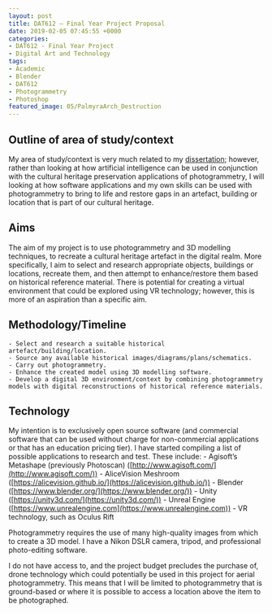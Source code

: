```yaml
---
layout: post
title: DAT612 – Final Year Project Proposal
date: 2019-02-05 07:45:55 +0000
categories:
- DAT612 - Final Year Project
- Digital Art and Technology
tags:
- Academic
- Blender
- DAT612
- Photogrammetry
- Photoshop
featured_image: 05/PalmyraArch_Destruction
---
```

## Outline of area of study/context

My area of study/context is very much related to my [dissertation](http://www.circleseven.co.uk/2019/02/05/dat613-dissertation-proposal/); however, rather than looking at how artificial intelligence can be used in conjunction with the cultural heritage preservation applications of photogrammetry, I will looking at how software applications and my own skills can be used with photogrammetry to bring to life and restore gaps in an artefact, building or location that is part of our cultural heritage.

## Aims

The aim of my project is to use photogrammetry and 3D modelling techniques, to recreate a cultural heritage artefact in the digital realm. More specifically, I aim to select and research appropriate objects, buildings or locations, recreate them, and then attempt to enhance/restore them based on historical reference material. There is potential for creating a virtual environment that could be explored using VR technology; however, this is more of an aspiration than a specific aim.

## Methodology/Timeline
 	- Select and research a suitable historical artefact/building/location.
 	- Source any available historical images/diagrams/plans/schematics.
 	- Carry out photogrammetry.
 	- Enhance the created model using 3D modelling software.
 	- Develop a digital 3D environment/context by combining photogrammetry models with digital reconstructions of historical reference materials.

## Technology

My intention is to exclusively open source software (and commercial software that can be used without charge for non-commercial applications or that has an education pricing tier). I have started compiling a list of possible applications to research and test. These include:
 	- Agisoft’s Metashape (previously Photoscan) ([http://www.agisoft.com/](http://www.agisoft.com/))
 	- AliceVision Meshroom ([https://alicevision.github.io/](https://alicevision.github.io/))
 	- Blender ([https://www.blender.org/](https://www.blender.org/))
 	- Unity ([https://unity3d.com/](https://unity3d.com/))
 	- Unreal Engine ([https://www.unrealengine.com](https://www.unrealengine.com))
 	- VR technology, such as Oculus Rift

Photogrammetry requires the use of many high-quality images from which to create a 3D model. I have a Nikon DSLR camera, tripod, and professional photo-editing software.

I do not have access to, and the project budget precludes the purchase of, drone technology which could potentially be used in this project for aerial photogrammetry. This means that I will be limited to photogrammetry that is ground-based or where it is possible to access a location above the item to be photographed.